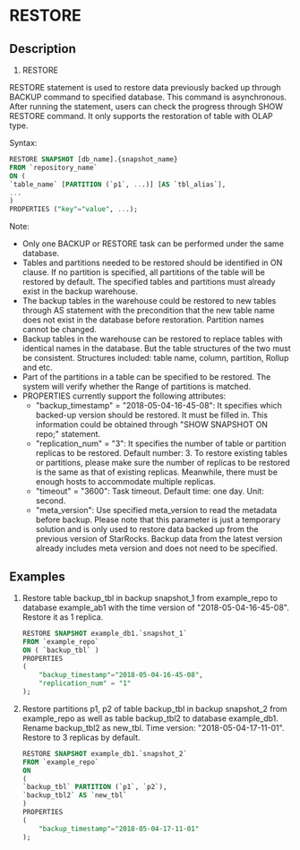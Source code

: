 # RESTORE

## Description

1. RESTORE

  RESTORE statement is used to restore data previously backed up through BACKUP command to specified database. This command is asynchronous. After running the statement, users can check the progress through SHOW RESTORE command. It only supports the restoration of table with OLAP type.

Syntax:

```sql
RESTORE SNAPSHOT [db_name].{snapshot_name}
FROM `repository_name`
ON (
`table_name` [PARTITION (`p1`, ...)] [AS `tbl_alias`],
...
)
PROPERTIES ("key"="value", ...);
```

Note:

- Only one BACKUP or RESTORE task can be performed under the same database.
- Tables and partitions needed to be restored should be identified in ON clause. If no partition is specified, all partitions of the table will be restored by default. The specified tables and partitions must already exist in the backup warehouse.
- The backup tables in the warehouse could be restored to new tables through AS statement with the precondition that the new table name does not exist in the database before restoration. Partition names cannot be changed.
- Backup tables in the warehouse can be restored to replace tables with identical names in the database. But the table structures of the two must be consistent. Structures included: table name, column, partition, Rollup and etc.
- Part of the partitions in a table can be specified to be restored. The system will verify whether the Range of partitions is matched.
- PROPERTIES currently support the following attributes:
  - "backup_timestamp" = "2018-05-04-16-45-08": It specifies which backed-up version should be restored. It must be filled in. This information could be obtained through "SHOW SNAPSHOT ON repo;" statement.  
  - "replication_num" = "3": It specifies the number of table or partition replicas to be restored. Default number: 3. To restore existing tables or partitions, please make sure the number of replicas to be restored is the same as that of existing replicas.  Meanwhile, there must be enough hosts to accommodate multiple replicas.
  - "timeout" = "3600": Task timeout. Default time: one day. Unit: second.
  - "meta_version": Use specified meta_version to read the metadata before backup. Please note that this parameter is just a temporary solution and is only used to restore data backed up from the previous version of StarRocks. Backup data from the latest version already includes meta version and does not need to be specified.

## Examples

1. Restore table backup_tbl in backup snapshot_1 from example_repo to database example_ab1 with the time version of "2018-05-04-16-45-08". Restore it as 1 replica.

    ```sql
    RESTORE SNAPSHOT example_db1.`snapshot_1`
    FROM `example_repo`
    ON ( `backup_tbl` )
    PROPERTIES
    (
        "backup_timestamp"="2018-05-04-16-45-08",
        "replication_num" = "1"
    );
    ````

2. Restore partitions p1, p2 of table backup_tbl in backup snapshot_2 from example_repo as well as table backup_tbl2 to database example_db1. Rename backup_tbl2 as new_tbl. Time version: "2018-05-04-17-11-01". Restore to 3 replicas by default.  

    ```sql
    RESTORE SNAPSHOT example_db1.`snapshot_2`
    FROM `example_repo`
    ON
    (
    `backup_tbl` PARTITION (`p1`, `p2`),
    `backup_tbl2` AS `new_tbl`
    )
    PROPERTIES
    (
        "backup_timestamp"="2018-05-04-17-11-01"
    );
    ```
